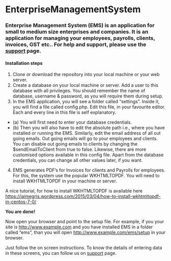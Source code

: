 # EnterpriseManagementSystem
### Enterprise Management System (EMS) is an application for small to medium size enterprises and companies. It is an application for managing your employees, payrolls, clients, invoices, GST etc.. For help and support, please use the [support](http://www.alegralabs.com/ems/support) page.

#### Installation steps
1. Clone or download the repository into your local machine or your web server.
2. Create a database on your local machine or server. Add a user to this database with all privileges. You should remember the name of database, username & password, as you will require them during setup.
3. In the EMS application, you will see a folder called “settings”. Inside it, you will find a file called config.php. Edit this file, in your favourite editor. Each and every line in this file is self explanatory.
 - (a) You will first need to enter your database credentials.
 - (b) Then you will also have to edit the absolute path i.e., where you have installed or running the EMS. Similarly, edit the email address of all out going emails. Out going emails will go to your employees and clients. You can disable out going emails to clients by changing the $sendEmailToClient from true to false.
Likewise, there are more customised options available in this config file.
Apart from the database credentials, you can change all other values later, if you want.
4. EMS generates PDF’s for Invoices for clients and Payrolls for employees. For this, the system use the popular WKHTMLTOPDF.
 You will need to install WKHTMLTOPDF in your machine or server.

A nice tutorial, for how to install WKHTMLTOPDF is available here https://jaimegris.wordpress.com/2015/03/04/how-to-install-wkhtmltopdf-in-centos-7-0/

**You are done!**

Now open your browser and point to the setup file. For example, if you your site is http://www.example.com and you have installed EMS in a folder called “ems”, than you will open http://www.example.com/ems/setup in your browser.

Just follow the on screen instructions. To know the details of entering data in these screens, you can follow us on [support](http://www.alegralabs.com/ems/support) page.
